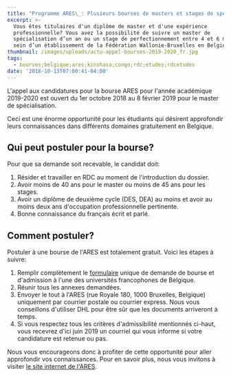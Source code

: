 ```yaml
---
title: "Programme ARES\_: Plusieurs bourses de masters et stages de spécialisation en Belgique"
excerpt: >-
  Vous êtes titulaires d'un diplôme de master et d'une expérience
  professionnelle? Vous avez la possibilité de suivre un master de
  spécialisation d’un an ou un stage de perfectionnement entre 4 et 6 mois au
  sein d’un établissement de la Fédération Wallonie-Bruxelles en Belgique. 
thumbnail: /images/uploads/actu-appel-bourses-2019-2020_fr.jpg
tags:
  - bourses;belgique;ares;kinshasa;congo;rdc;etudes;rdcetudes
date: '2018-10-13T07:00:41-04:00'
---
```

L'appel aux candidatures pour la bourse ARES pour l'année académique 2019-2020 est ouvert du 1er octobre 2018 au 8 février 2019 pour le master de spécialisation.

Ceci est une énorme opportunité pour les étudiants qui désirent approfondir leurs connaissances dans différents domaines gratuitement en Belgique.

## Qui peut postuler pour la bourse?

Pour que sa demande soit recevable, le candidat doit:

1. Résider et travailler en RDC au moment de l'introduction du dossier.
2. Avoir moins de 40 ans pour le master ou moins de 45 ans pour les stages.
3. Avoir un diplôme de deuxième cycle (DES, DEA) au moins et avoir au moins deux ans d'occupation professionnelle pertinente.
4. Bonne connaissance du français écrit et parlé.

## Comment postuler?

Postuler à une bourse de l'ARES est totalement gratuit. Voici les étapes à suivre:

1. Remplir complètement le <a href="https://www.ares-ac.be/images/Bourses/CSI/ARES-Bourses-Formulaire-de-candidature-2019-2020.doc" target="_blank" rel="nofollow noopener">formulaire</a> unique de demande de bourse et d'admission à l'une des universités francophones de Belgique.
2. Réunir tous les annexes demandées.
3. Envoyer le tout à l'ARES (rue Royale 180, 1000 Bruxelles, Belgique) uniquement par courrier postale ou courrier express. Nous vous conseillons d'utiliser DHL pour être sûr que les documents arriveront à temps.
4. Si vous respectez tous les critères d'admissibilité mentionnés ci-haut, vous recevrez d'ici juin 2019 un courriel qui vous informe si votre candidature est retenue ou pas.

Nous vous encourageons donc à profiter de cette opportunité pour aller approfondir vos connaissances. Pour en savoir plus, nous vous invitons à visiter <a href="https://www.ares-ac.be/fr/cooperation-au-developpement/bourses/masters-et-stages-en-belgique" target="_blank" rel="nofollow noopener">le site internet de l'ARES</a>.
